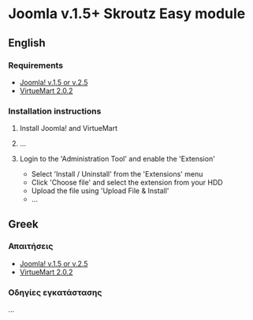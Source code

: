 Joomla v.1.5+ Skroutz Easy module
====================================

## English

### Requirements

 - [Joomla! v.1.5 or v.2.5](http://www.joomla.org)
 - [VirtueMart 2.0.2](http://virtuemart.net)

### Installation instructions

1. Install Joomla! and VirtueMart
2. ...

3. Login to the 'Administration Tool' and enable the 'Extension'
    - Select 'Install / Uninstall' from the 'Extensions' menu
    - Click 'Choose file' and select the extension from your HDD
    - Upload the file using 'Upload File & Install'
    - ...

## Greek

### Απαιτήσεις

 - [Joomla! v.1.5 or v.2.5](http://www.joomla.org)
 - [VirtueMart 2.0.2](http://virtuemart.net)

### Οδηγίες εγκατάστασης

...
